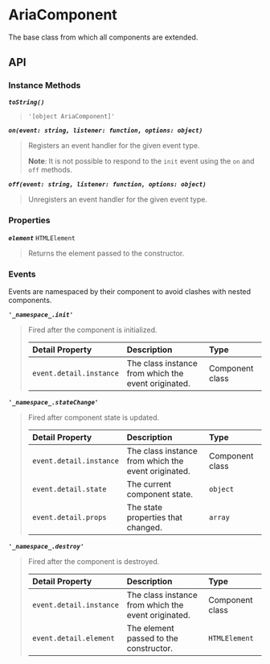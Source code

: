 AriaComponent
=============

The base class from which all components are extended.

## API

### Instance Methods

_**`toString()`**_  
> `'[object AriaComponent]'`

_**`on(event: string, listener: function, options: object)`**_  
> Registers an event handler for the given event type.  
>
> **Note**: It is not possible to respond to the `init` event using the `on` and `off` methods.

_**`off(event: string, listener: function, options: object)`**_  
> Unregisters an event handler for the given event type.

### Properties

_**`element`**_ `HTMLElement`  
> Returns the element passed to the constructor.

### Events

Events are namespaced by their component to avoid clashes with nested components.

_**`'_namespace_.init'`**_

> Fired after the component is initialized.
> 
> | Detail Property | Description | Type |
> |:--|:--|:--|
> | `event.detail.instance` | The class instance from which the event originated. | Component class |

_**`'_namespace_.stateChange'`**_

> Fired after component state is updated.
> 
> | Detail Property | Description | Type |
> |:--|:--|:--|
> | `event.detail.instance` | The class instance from which the event originated. | Component class |
> | `event.detail.state` | The current component state. | `object` |
> | `event.detail.props` | The state properties that changed. | `array` |

_**`'_namespace_.destroy'`**_

> Fired after the component is destroyed.
> 
> | Detail Property | Description | Type |
> |:--|:--|:--|
> | `event.detail.instance` | The class instance from which the event originated. | Component class |
> | `event.detail.element` | The element passed to the constructor. | `HTMLElement` |
